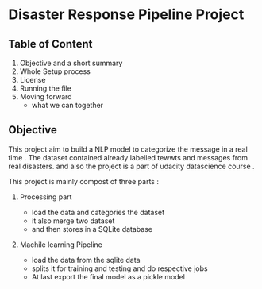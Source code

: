 # Disaster Response Pipeline Project

## Table of Content

 1. Objective and a short summary 
 2. Whole Setup process 
 3. License
 4. Running the file 
 5. Moving forward 
     * what we can together 



## Objective 

This project aim to build a NLP model to categorize the message in a real time .
The dataset contained already labelled tewwts and messages from real disasters.
and also the project is a part of udacity datascience course .

This project is mainly compost of three parts :
 
 1. Processing part
    * load the data and categories the dataset
    * it also merge two dataset
    * and then stores in a SQLite database

2. Machile learning Pipeline 
    * load the data from the sqlite data 
    * splits it for training and testing and do respective jobs 
    * At last export the final model as a pickle model 
    
